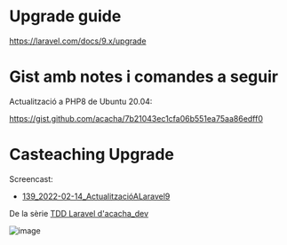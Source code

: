 # Upgrade guide

https://laravel.com/docs/9.x/upgrade

# Gist amb notes i comandes a seguir

Actualització a PHP8 de Ubuntu 20.04:

https://gist.github.com/acacha/7b21043ec1cfa06b551ea75aa86edff0

# Casteaching Upgrade

Screencast:

- [139_2022-02-14_ActualitzacióALaravel9](https://youtu.be/pxMpXhK8HM4)

De la sèrie [TDD Laravel d'acacha_dev](https://tubeme.acacha.org/tdd)

![image](https://user-images.githubusercontent.com/4015406/153370856-4aed0c84-a69a-4650-af02-89822a4ab371.png)

